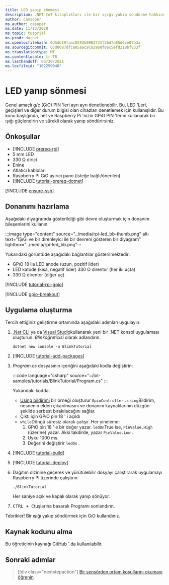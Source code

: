 ```yaml
---
title: LED yanıp sönmesi
description: .NET IoT kitaplıkları ile bir ışığı yakıp söndürme hakkında bilgi edinin.
author: camsoper
ms.author: casoper
ms.date: 11/13/2020
ms.topic: tutorial
ms.prod: dotnet
ms.openlocfilehash: 0d5db19faac0293b9982731f26dfd85d6ce07b3a
ms.sourcegitcommit: 05d0087dfca85aac9ca2960f86c5efd218bf833f
ms.translationtype: MT
ms.contentlocale: tr-TR
ms.lasthandoff: 03/30/2021
ms.locfileid: "102259040"
---
```

# <a name="blink-an-led"></a>LED yanıp sönmesi

Genel amaçlı g/ç (GıO) PIN 'leri ayrı ayrı denetlenebilir. Bu, LED 'Leri, geçişleri ve diğer durum bilgisi olan cihazları denetlemek için kullanışlıdır. Bu konu başlığında, net ve Raspberry Pi 'nizin GPıO PIN 'lerini kullanarak bir ışığı güçlendirin ve sürekli olarak yanıp söndürirsiniz.

## <a name="prerequisites"></a>Önkoşullar

- [!INCLUDE [prereq-rpi](../includes/prereq-rpi.md)]
- 5 mm LED
- 330 Ω dirici
- Enine
- Atlatıcı kabloları
- Raspberry PI GıO ayırıcı pano (isteğe bağlı/önerilen)
- [!INCLUDE [tutorial-prereq-dotnet](../includes/tutorial-prereq-dotnet.md)]

[!INCLUDE [ensure-ssh](../includes/ensure-ssh.md)]

## <a name="prepare-the-hardware"></a>Donanımı hazırlama

Aşağıdaki diyagramda gösterildiği gibi devre oluşturmak için donanım bileşenlerini kullanın:

:::image type="content" source="../media/rpi-led_bb-thumb.png" alt-text="IŞıĞı ve bir direnleyici ile bir devreni gösteren bir diyagram" lightbox="../media/rpi-led_bb.png":::

Yukarıdaki görüntüde aşağıdaki bağlantılar gösterilmektedir:

- GPıO 18 ila LED anode (uzun, pozitif lider)
- LED katode (kısa, negatif lider) 330 Ω direntor (her iki uçta)
- 330 Ω direntor (diğer uç)

[!INCLUDE [tutorial-rpi-gpio](../includes/tutorial-rpi-gpio.md)]

[!INCLUDE [gpio-breakout](../includes/gpio-breakout.md)]

## <a name="create-the-app"></a>Uygulama oluşturma

Tercih ettiğiniz geliştirme ortamında aşağıdaki adımları uygulayın:

1. [.Net CLI](../../core/tools/dotnet-new.md) ya da [Visual Studio](../../core/tutorials/with-visual-studio.md)kullanarak yeni bir .NET konsol uygulaması oluşturun. *Blinköğreticisi* olarak adlandırın.

    ```dotnetcli
    dotnet new console -o BlinkTutorial
    ```

1. [!INCLUDE [tutorial-add-packages](../includes/tutorial-add-packages.md)]
1. *Program.cs* dosyasının içeriğini aşağıdaki kodla değiştirin:

    :::code language="csharp" source="~/iot-samples/tutorials/BlinkTutorial/Program.cs" :::

    Yukarıdaki kodda:

    - [Using bildirimi](../../csharp/whats-new/csharp-8.md#using-declarations) bir örneği oluşturur `GpioController` . `using`Bildirim, nesnenin elden çıkarılmasını ve donanım kaynaklarının düzgün şekilde serbest bırakılacağını sağlar.
    - Çıktı için GPıO pin 18 ' i açıldı
    - `while`Döngü süresiz olarak çalışır. Her yineleme:
        1. GPıO pin 18 ' e bir değer yazar. `ledOn`True ise, `PinValue.High` (üzerine) yazar. Aksi takdirde, yazar `PinValue.Low` .
        1. Uyku 1000 ms.
        1. Değerini değiştirir `ledOn` .

1. [!INCLUDE [tutorial-build](../includes/tutorial-build.md)]
1. [!INCLUDE [tutorial-deploy](../includes/tutorial-deploy.md)]
1. Dağıtım dizinine geçerek ve yürütülebilir dosyayı çalıştırarak uygulamayı Raspberry Pi üzerinde çalıştırın.

    ```bash
    ./BlinkTutorial
    ```

    Her saniye açık ve kapalı olarak yanıp sönüyor.

1. <kbd>CTRL + C</kbd>tuşlarına basarak Programı sonlandırın.

Tebrikler! Bir ışığı yakıp söndürmek için GıO kullandınız.

## <a name="get-the-source-code"></a>Kaynak kodunu alma

Bu öğreticinin kaynağı [GitHub ' da kullanılabilir](https://github.com/MicrosoftDocs/dotnet-iot-assets/tree/master/tutorials/BlinkTutorial).

## <a name="next-steps"></a>Sonraki adımlar

> [!div class="nextstepaction"]
> [Bir sensörden ortam koşullarını okumayı öğrenin](../tutorials/temp-sensor.md)
